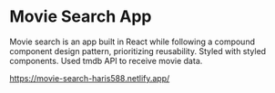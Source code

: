 # Movie Search App

Movie search is an app built in React while following a compound component design pattern, prioritizing reusability. Styled with styled components. Used tmdb API to receive movie data.

https://movie-search-haris588.netlify.app/
